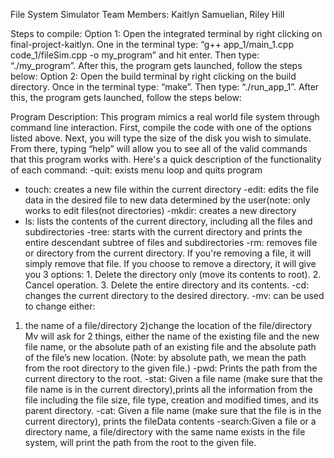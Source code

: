 File System Simulator 
Team Members: Kaitlyn Samuelian, Riley Hill

Steps to compile:
Option 1:
Open the integrated terminal by right clicking on final-project-kaitlyn. One in the terminal type: “g++ app_1/main_1.cpp code_1/fileSim.cpp -o my_program” and hit enter. Then type: “./my_program”. After this, the program gets launched, follow the steps below:
Option 2:
Open the build terminal by right clicking on the build directory. Once in the terminal type: “make”. Then type: “./run_app_1”. After this, the program gets launched, follow the steps below:

Program Description:
This program mimics a real world file system through command line interaction. First, compile the code with one of the options listed above. Next, you will type the size of the disk you wish to simulate. From there, typing “help” will allow you to see all of the valid commands that this program works with. Here's a quick description of the functionality of each command: 
-quit: exists menu loop and quits program
- touch: creates a new file within the current directory 
-edit: edits the file data in the desired file to new data determined by the user(note: only works to edit files(not directories)
-mkdir: creates a new directory
- ls: lists the contents of the current directory, including all the files and subdirectories
 -tree: starts with the current directory and prints the entire descendant subtree of files
and subdirectories
-rm: removes file or directory from the current directory. If you're removing a file, it will simply remove that file. If you choose to remove a directory, it will give you 3 options: 1. Delete the directory only (move its contents to root). 2. Cancel operation. 3. Delete the entire directory and its contents.
-cd: changes the current directory to the desired directory. 
-mv: can be used to change either:
 1) the name of a file/directory 
 2)change the location of the file/directory
 Mv will ask for 2 things, either the name of the existing file and the new file name, or the absolute path of an existing file and the absolute path of the file’s new location. (Note: by absolute path, we mean the path from the root directory to the given file.)
-pwd: Prints the path from the current directory to the root. 
-stat: Given a file name (make sure that the file name is in the current directory),prints all the information from the file including the file size, file type, creation and modified times, and its parent directory.
 -cat: Given a file name (make sure that the file is in the current directory), prints the fileData contents
 -search:Given a file or a directory name, a file/directory with the same name exists in the file system, will print the path from the root to the given file.




